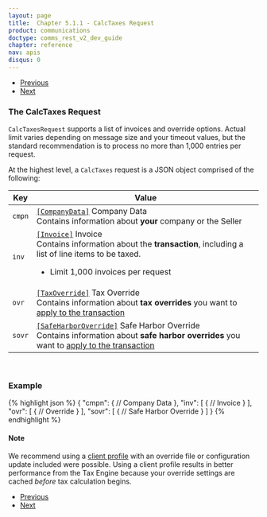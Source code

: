 ```yaml
---
layout: page
title:  Chapter 5.1.1 - CalcTaxes Request
product: communications
doctype: comms_rest_v2_dev_guide
chapter: reference
nav: apis
disqus: 0
---
```


<ul class="pager">
  <li class="previous"><a href="/communications/dev-guide_rest_v2/reference/"><i class="glyphicon glyphicon-chevron-left"></i>Previous</a></li>
  <li class="next"><a href="/communications/dev-guide_rest_v2/reference/company-data/">Next<i class="glyphicon glyphicon-chevron-right"></i></a></li>
</ul>

<h3>The CalcTaxes Request</h3>

<code>CalcTaxesRequest</code> supports a list of invoices and override options. Actual limit varies depending on message size and your timeout values, but the standard recommendation is to process no more than 1,000 entries per request.

At the highest level, a <code>CalcTaxes</code> request is a JSON object comprised of the following:

<div class="mobile-table">
  <table class="styled-table">
    <thead>
      <tr>
        <th>Key</th>
        <th>Value</th>
      </tr>
    </thead>
    <tbody>
      <tr>
        <td><code>cmpn</code></td>
        <td><a class="dev-guide-link" href="/communications/dev-guide_rest_v2/reference/company-data/"><code>[CompanyData]</code></a> Company Data
        <br>
        Contains information about <b>your</b> company or the Seller</td>
      </tr>
      <tr>
        <td><code>inv</code></td>
        <td><a class="dev-guide-link" href="/communications/dev-guide_rest_v2/reference/invoice/"><code>[Invoice]</code></a> Invoice
        <br/>
        Contains information about the <b>transaction</b>, including a list of line items to be taxed.  
        <ul class="dev-guide-list">
          <li>Limit 1,000 invoices per request</li>
        </ul>
        </td>
      </tr>
      <tr>
        <td><code>ovr</code></td>
        <td><a class="dev-guide-link" href="/communications/dev-guide_rest_v2/reference/tax-override/"><code>[TaxOverride]</code></a> Tax Override
        <br/>
        Contains information about <b>tax overrides</b> you want to <a class="dev-guide-link" href="#note">apply to the transaction</a></td>
      </tr>
      <tr>
        <td><code>sovr</code></td>
        <td><a class="dev-guide-link" href="/communications/dev-guide_rest_v2/reference/safe-harbor-override/"><code>[SafeHarborOverride]</code></a> Safe Harbor Override
        <br/>
        Contains information about <b>safe harbor overrides</b> you want to <a class="dev-guide-link" href="#note">apply to the transaction</a></td>
      </tr>
    </tbody>
  </table>
</div>
<br>

<h3>Example</h3>

{% highlight json %}
{
  "cmpn": {
    // Company Data 
  },
  "inv": [
    {
      // Invoice
    }
  ],
  "ovr": [
    {
      // Override
    }
  ],
  "sovr": [
    {
      // Safe Harbor Override
    }
  ]
}
{% endhighlight %}

<h4 id="note">Note</h4>
We recommend using a <a class="dev-guide-link" href="/communications/dev-guide_rest_v2/customizing-transactions/client-profiles/">client profile</a> with an override file or configuration update included were possible.  Using a client profile results in better performance from the Tax Engine because your override settings are cached <i>before</i> tax calculation begins.

<ul class="pager">
  <li class="previous"><a href="/communications/dev-guide_rest_v2/reference/"><i class="glyphicon glyphicon-chevron-left"></i>Previous</a></li>
  <li class="next"><a href="/communications/dev-guide_rest_v2/reference/company-data/">Next<i class="glyphicon glyphicon-chevron-right"></i></a></li>
</ul>